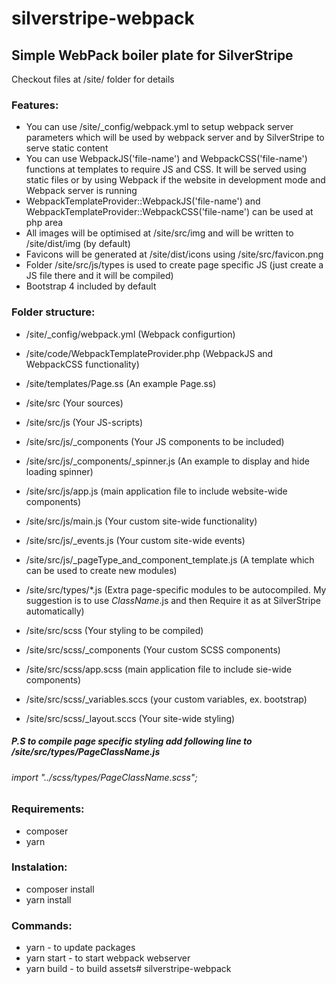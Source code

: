 # silverstripe-webpack

## Simple WebPack boiler plate for SilverStripe

Checkout files at /site/ folder for details

### Features:
+ You can use /site/_config/webpack.yml to setup webpack server parameters which will be used by webpack server and by SilverStripe to serve static content
+ You can use WebpackJS('file-name') and WebpackCSS('file-name') functions at templates to require JS and CSS. It will be served using static files or by using Webpack if the website in development mode and Webpack server is running
+ WebpackTemplateProvider::WebpackJS('file-name') and WebpackTemplateProvider::WebpackCSS('file-name') can be used at php area 
+ All images will be optimised at /site/src/img and will be written to /site/dist/img (by default)
+ Favicons will be generated at /site/dist/icons using /site/src/favicon.png
+ Folder /site/src/js/types is used to create page specific JS (just create a JS file there and it will be compiled)
+ Bootstrap 4 included by default

### Folder structure:
+ /site/_config/webpack.yml (Webpack configurtion)
+ /site/code/WebpackTemplateProvider.php (WebpackJS and WebpackCSS functionality)
+ /site/templates/Page.ss (An example Page.ss)
+ /site/src (Your sources)



+ /site/src/js (Your JS-scripts)
+ /site/src/js/_components (Your JS components to be included)
+ /site/src/js/_components/_spinner.js (An example to display and hide loading spinner)
+ /site/src/js/app.js (main application file to include website-wide components)
+ /site/src/js/main.js (Your custom site-wide functionality)
+ /site/src/js/_events.js (Your custom site-wide events)
+ /site/src/js/_pageType_and_component_template.js (A template which can be used to create new modules)
+ /site/src/types/*.js (Extra page-specific modules to be autocompiled. My suggestion is to use *ClassName*.js and then Require it as at SilverStripe automatically)



+ /site/src/scss (Your styling to be compiled)
+ /site/src/scss/_components (Your custom SCSS components)
+ /site/src/scss/app.scss (main application file to include sie-wide components)
+ /site/src/scss/_variables.sccs (your custom variables, ex. bootstrap)
+ /site/src/scss/_layout.sccs (Your site-wide styling)

##### P.S to compile page specific styling add following line to /site/src/types/*PageClassName*.js
###### import "../scss/types/*PageClassName*.scss";

### Requirements:

+ composer
+ yarn

### Instalation:

+ composer install
+ yarn install

### Commands:

+ yarn - to update packages
+ yarn start - to start webpack webserver
+ yarn build - to build assets# silverstripe-webpack
